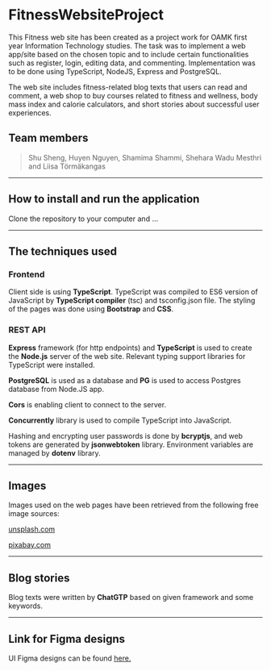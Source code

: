 # FitnessWebsiteProject

This Fitness web site has been created as a project work for OAMK first year Information Technology studies. The task was to implement a web app/site based on the chosen topic and to include certain functionalities such as register, login, editing data, and commenting. Implementation was to be done using TypeScript, NodeJS, Express and PostgreSQL.

The web site includes fitness-related blog texts that users can read and comment, a web shop to buy courses related to fitness and wellness, body mass index and calorie calculators, and short stories about successful user experiences.

## Team members

>Shu Sheng, Huyen Nguyen, Shamima Shammi, Shehara Wadu Mesthri and Liisa Törmäkangas

---

## How to install and run the application
Clone the repository to your computer and ... <this is not ready yet>

---

## The techniques used
### Frontend
Client side is using **TypeScript**. TypeScript was compiled to ES6 version of JavaScript by **TypeScript compiler** (tsc) and tsconfig.json file. The styling of the pages was done using **Bootstrap** and **CSS**.

### REST API
**Express** framework (for http endpoints) and **TypeScript** is used to create the **Node.js** server of the web site. Relevant typing support libraries for TypeScript were installed.

**PostgreSQL** is used as a database and **PG** is used to access Postgres database from Node.JS app.

**Cors** is enabling client to connect to the server.

**Concurrently** library is used to compile TypeScript into JavaScript.

Hashing and encrypting user passwords is done by **bcryptjs**, and web tokens are generated by **jsonwebtoken** library. Environment variables are managed by **dotenv** library.

---

## Images
Images used on the web pages have been retrieved from the following free image sources:

[unsplash.com](https://unsplash.com/)

[pixabay.com](https://pixabay.com/)


---

## Blog stories

Blog texts were written by **ChatGTP** based on given framework and some keywords.

---

## Link for Figma designs

UI Figma designs can be found [here.](https://www.figma.com/file/Ue6heavQiI2VgJlcUJp0hR/UI-design---Fitness-website?node-id=0%3A1&t=K3lXatu8Y4xE1sjB-1)
